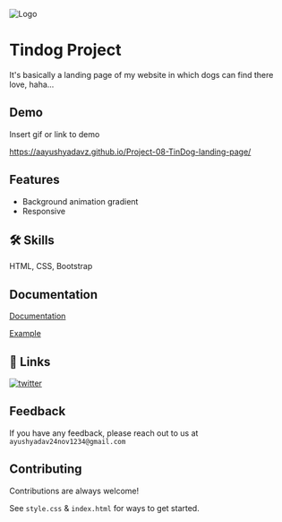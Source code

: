 
![Logo](https://aayushyadavz.github.io/Project-08-TinDog-landing-page/images/iphone.png)


# Tindog Project

It's basically a landing page of my website in which dogs can find there love, haha...




## Demo

Insert gif or link to demo

https://aayushyadavz.github.io/Project-08-TinDog-landing-page/
## Features

- Background animation gradient
- Responsive


## 🛠 Skills
HTML, CSS, Bootstrap


## Documentation

[Documentation](https://getbootstrap.com/docs/5.3/getting-started/introduction/)

[Example](https://getbootstrap.com/docs/5.3/examples/)


## 🔗 Links


[![twitter](https://img.shields.io/badge/twitter-1DA1F2?style=for-the-badge&logo=twitter&logoColor=white)](https://twitter.com/ayushyadavz)


## Feedback

If you have any feedback, please reach out to us at `ayushyadav24nov1234@gmail.com`


## Contributing

Contributions are always welcome!

See `style.css` & `index.html`  for ways to get started.


